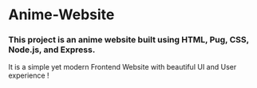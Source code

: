 # Anime-Website
### This project is an anime website built using HTML, Pug, CSS, Node.js, and Express. 
It is a simple yet modern Frontend Website with beautiful UI and User experience !


